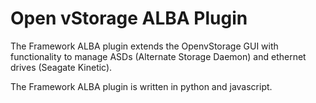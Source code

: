 # Open vStorage ALBA Plugin
The Framework ALBA plugin extends the OpenvStorage GUI with functionality to manage ASDs (Alternate Storage Daemon) and ethernet drives (Seagate Kinetic).

The Framework ALBA plugin is written in python and javascript.
